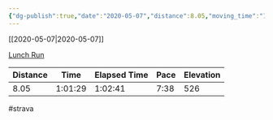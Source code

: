 ```yaml
---
{"dg-publish":true,"date":"2020-05-07","distance":8.05,"moving_time":"1:01:29","elapsed_time":"1:02:41","pace":"7:38","total_elevation_gain":526,"url":"https://www.strava.com/activities/3415309926","permalink":"/01-personal/strava/2020-05-07-lunch-run/","dgPassFrontmatter":true}
---
```



[[2020-05-07\|2020-05-07]]

[Lunch Run](https://www.strava.com/activities/3415309926)

| Distance | Time    | Elapsed Time | Pace | Elevation |
| -------- | ------- | ------------ | ---- | --------- |
| 8.05     | 1:01:29 | 1:02:41      | 7:38 | 526       |




#strava
